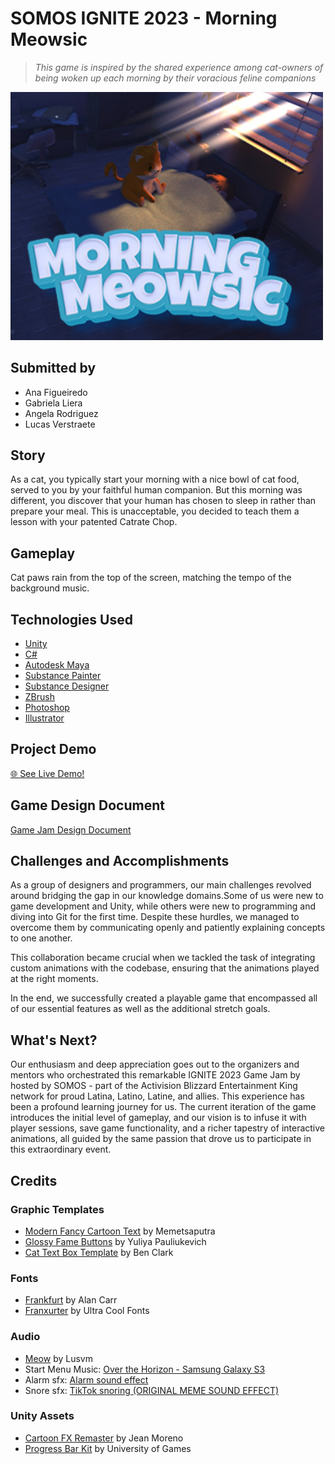 # SOMOS IGNITE 2023 - Morning Meowsic
> *This game is inspired by the shared experience among cat-owners of being woken up each morning by their voracious feline companions*
<img src='https://github.com/angela-rodriguezz/IGNITE-GameJam/blob/main/README-Images/GameCover2.png' title='Morning Meowsic' width='500' heigth="800" stlye="display: block; margin: 0 auto" alt='Game Logo' />

## Submitted by 
- Ana Figueiredo
- Gabriela Liera
- Angela Rodriguez
- Lucas Verstraete

## Story
As a cat, you typically start your morning with a nice bowl of cat food, served to you by your faithful human companion. But this morning was different, you discover that your human has chosen to sleep in rather than prepare your meal. This is unacceptable, you decided to teach them a lesson with your patented Catrate Chop. 

## Gameplay
Cat paws rain from the top of the screen, matching the tempo of the background music. 

## Technologies Used
- [Unity](https://unity.com/)
- [C#](https://learn.microsoft.com/en-us/dotnet/csharp/)
- [Autodesk Maya](https://www.autodesk.com/support/technical/article/caas/tsarticles/ts/lC3jaffqnWFyQoLPEPm7n.html)
- [Substance Painter](https://www.adobe.com/products/substance3d-painter.html?sdid=DRCF12SK&mv=search&mv2=paidsearch&gclid=Cj0KCQjw84anBhCtARIsAISI-xfpqyayYvWwzlw96aEoPWZwGY3Mi_ZNol_bjvNX0m4bYV6yzn-I35kaArtSEALw_wcB)
- [Substance Designer](https://www.adobe.com/products/substance3d-designer.html)
- [ZBrush](https://www.maxon.net/en/zbrush)
- [Photoshop](https://www.adobe.com/products/photoshop.html)
- [Illustrator](https://www.adobe.com/products/illustrator.html)

## Project Demo
[🌐 See Live Demo!](https://angelarodriguezz.itch.io/morning-meowsic)

## Game Design Document
[Game Jam Design Document](https://docs.google.com/document/d/1k_l2O-KRvtfp0nUQqMnD-CuiQcbn414Y1a7hKQ9JbTE/edit?usp=sharing)

## Challenges and Accomplishments
As a group of designers and programmers, our main challenges revolved around bridging the gap in our knowledge domains.Some of us were new to game development and Unity, while others were new to programming and diving into Git for the first time. Despite these hurdles, we managed to overcome them by communicating openly and patiently explaining concepts to one another.

This collaboration became crucial when we tackled the task of integrating custom animations with the codebase, ensuring that the animations played at the right moments.

In the end, we successfully created a playable game that encompassed all of our essential features as well as the additional stretch goals.

## What's Next?
Our enthusiasm and deep appreciation goes out to the organizers and mentors who orchestrated this remarkable IGNITE 2023 Game Jam by hosted by SOMOS - part of the Activision Blizzard Entertainment King network for proud Latina, Latino, Latine, and allies. This experience has been a profound learning journey for us. The current iteration of the game introduces the initial level of gameplay, and our vision is to infuse it with player sessions, save game functionality, and a richer tapestry of interactive animations, all guided by the same passion that drove us to participate in this extraordinary event.

## Credits

### Graphic Templates
- [Modern Fancy Cartoon Text](https://www.freepik.com/free-psd/modern-fancy-cartoon-text-effect_50717326.htm#page=2&query=text%20effect%20photoshop%20action%20cute&position=15&from_view=search&track=ais) by Memetsaputra
- [Glossy Fame Buttons](https://www.vecteezy.com/vector-art/12996417-glossy-game-buttons-with-candy-texture) by Yuliya Pauliukevich
- [Cat Text Box Template](https://www.vecteezy.com/vector-art/88567-cat-text-box-tempalte-free-vector) by Ben Clark

### Fonts
- [Frankfurt](https://www.fontspace.com/frankfurt-font-f176) by Alan Carr
- [Franxurter](https://www.fontspace.com/franxurter-totally-font-f42042) by Ultra Cool Fonts
	
### Audio
- [Meow](https://www.youtube.com/watch?v=cwyTleTL06Y) by Lusvm
- Start Menu Music: [Over the Horizon - Samsung Galaxy S3](https://www.youtube.com/watch?v=Lkfr3dnNOAY)
- Alarm sfx: [Alarm sound effect](https://www.youtube.com/watch?v=5LCvj6Z_LrA)
- Snore sfx: [TikTok snoring (ORIGINAL MEME SOUND EFFECT)](https://www.youtube.com/watch?v=w7mZjDmjFew)


### Unity Assets
- [Cartoon FX Remaster](https://assetstore.unity.com/packages/vfx/particles/cartoon-fx-remaster-free-109565) by Jean Moreno
- [Progress Bar Kit](https://assetstore.unity.com/packages/tools/gui/progress-bar-kit-87620) by University of Games

